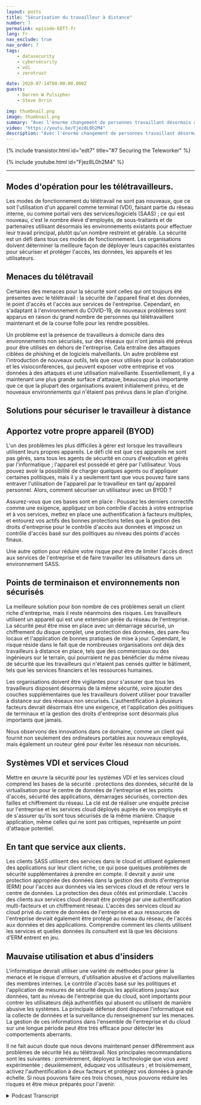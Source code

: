 ```yaml
---
layout: posts
title: "Sécurisation du travailleur à distance"
number: 7
permalink: episode-EDT7-fr
lang: fr
nav_exclude: true
nav_order: 7
tags:
    - datasecurity
    - cybersecurity
    - vdi
    - zerotrust

date: 2020-07-14T00:00:00.000Z
guests:
    - Darren W Pulsipher
    - Steve Orrin

img: thumbnail.png
image: thumbnail.png
summary: "Avec l'énorme changement de personnes travaillant désormais à domicile au lieu du bureau, la sécurité est une préoccupation croissante pour de nombreuses organisations informatiques. Dans cet épisode, Steve Orrin, directeur technique de Intel Federal, et Darren discutent des menaces de sécurité et des solutions pour aider à sécuriser votre télétravailleur et les centres de données de l'entreprise."
video: "https://youtu.be/Fjez8L0h2M4"
description: "Avec l'énorme changement de personnes travaillant désormais à domicile au lieu du bureau, la sécurité est une préoccupation croissante pour de nombreuses organisations informatiques. Dans cet épisode, Steve Orrin, directeur technique de Intel Federal, et Darren discutent des menaces de sécurité et des solutions pour aider à sécuriser votre télétravailleur et les centres de données de l'entreprise."
---
```


<div>
{% include transistor.html id="edt7" title="#7 Securing the Teleworker" %}

{% include youtube.html id="Fjez8L0h2M4" %}
</div>

---

## Modes d'opération pour les télétravailleurs.

Les modes de fonctionnement du télétravail ne sont pas nouveaux, que ce soit l'utilisation d'un appareil comme terminal (VDI), faisant partie du réseau interne, ou comme portail vers des services/logiciels (SAAS) ; ce qui est nouveau, c'est le nombre élevé d'employés, de sous-traitants et de partenaires utilisant désormais les environnements existants pour effectuer leur travail principal, plutôt qu'un nombre restreint et gérable. La sécurité est un défi dans tous ces modes de fonctionnement. Les organisations doivent déterminer la meilleure façon de déployer leurs capacités existantes pour sécuriser et protéger l'accès, les données, les appareils et les utilisateurs.

## Menaces du télétravail

Certaines des menaces pour la sécurité sont celles qui ont toujours été présentes avec le télétravail : la sécurité de l'appareil final et des données, le point d'accès et l'accès aux services de l'entreprise. Cependant, en s'adaptant à l'environnement du COVID-19, de nouveaux problèmes sont apparus en raison du grand nombre de personnes qui télétravaillent maintenant et de la course folle pour les rendre possibles.

Un problème est la présence de travailleurs à domicile dans des environnements non sécurisés, sur des réseaux qui n'ont jamais été prévus pour être utilisés en dehors de l'entreprise. Cela entraîne des attaques ciblées de phishing et de logiciels malveillants. Un autre problème est l'introduction de nouveaux outils, tels que ceux utilisés pour la collaboration et les visioconférences, qui peuvent exposer votre entreprise et vos données à des attaques et une utilisation malveillante. Essentiellement, il y a maintenant une plus grande surface d'attaque, beaucoup plus importante que ce que la plupart des organisations avaient initialement prévu, et de nouveaux environnements qui n'étaient pas prévus dans le plan d'origine.

## Solutions pour sécuriser le travailleur à distance

## Apportez votre propre appareil (BYOD)

L'un des problèmes les plus difficiles à gérer est lorsque les travailleurs utilisent leurs propres appareils. Le défi clé est que ces appareils ne sont pas gérés, sans tous les agents de sécurité en cours d'exécution et gérés par l'informatique ; l'appareil est possédé et géré par l'utilisateur. Vous pouvez avoir la possibilité de charger quelques agents ou d'appliquer certaines politiques, mais il y a seulement tant que vous pouvez faire sans entraver l'utilisation de l'appareil par le travailleur en tant qu'appareil personnel. Alors, comment sécuriser un utilisateur avec un BYOD ?

Assurez-vous que ces bases sont en place : Poussez les derniers correctifs comme une exigence, appliquez un bon contrôle d'accès à votre entreprise et à vos services, mettez en place une authentification à facteurs multiples, et entourez vos actifs des bonnes protections telles que la gestion des droits d'entreprise pour le contrôle d'accès aux données et imposez un contrôle d'accès basé sur des politiques au niveau des points d'accès finaux.

Une autre option pour réduire votre risque peut être de limiter l'accès direct aux services de l'entreprise et de faire travailler les utilisateurs dans un environnement SASS.

## Points de terminaison et environnements non sécurisés

La meilleure solution pour bon nombre de ces problèmes serait un client riche d'entreprise, mais il reste néanmoins des risques. Les travailleurs utilisent un appareil qui est une extension gérée du réseau de l'entreprise. La sécurité peut être mise en place avec un démarrage sécurisé, un chiffrement du disque complet, une protection des données, des pare-feu locaux et l'application de bonnes pratiques de mise à jour. Cependant, le risque réside dans le fait que de nombreuses organisations ont déjà des travailleurs à distance en place, tels que des commerciaux ou des ingénieurs sur le terrain, qui pourraient ne pas bénéficier du même niveau de sécurité que les travailleurs qui n'étaient pas censés quitter le bâtiment, tels que les services financiers et les ressources humaines.

Les organisations doivent être vigilantes pour s'assurer que tous les travailleurs disposent désormais de la même sécurité, voire ajouter des couches supplémentaires que les travailleurs doivent utiliser pour travailler à distance sur des réseaux non sécurisés. L'authentification à plusieurs facteurs devrait désormais être une exigence, et l'application des politiques de terminaux et la gestion des droits d'entreprise sont désormais plus importants que jamais.

Nous observons des innovations dans ce domaine, comme un client qui fournit non seulement des ordinateurs portables aux nouveaux employés, mais également un routeur géré pour éviter les réseaux non sécurisés.

## Systèmes VDI et services Cloud

Mettre en œuvre la sécurité pour les systèmes VDI et les services cloud comprend les bases de la sécurité : protections des données, sécurité de la virtualisation pour le centre de données de l'entreprise et les points d'accès, sécurité des applications, démarrages sécurisés, correction des failles et chiffrement du réseau. La clé est de réaliser une enquête précise sur l'entreprise et les services cloud déployés auprès de vos employés et de s'assurer qu'ils sont tous sécurisés de la même manière. Chaque application, même celles qui ne sont pas critiques, représente un point d'attaque potentiel.

## En tant que service aux clients.

Les clients SASS utilisent des services dans le cloud et utilisent également des applications sur leur client riche, ce qui pose quelques problèmes de sécurité supplémentaires à prendre en compte. Il devrait y avoir une protection appropriée des données dans la gestion des droits d'entreprise (ERM) pour l'accès aux données via les services cloud et de retour vers le centre de données. La protection des deux côtés est primordiale. L'accès des clients aux services cloud devrait être protégé par une authentification multi-facteurs et un chiffrement réseau. L'accès des services cloud au cloud privé du centre de données de l'entreprise et aux ressources de l'entreprise devrait également être protégé au niveau du réseau, de l'accès aux données et des applications. Comprendre comment les clients utilisent les services et quelles données ils consultent est là que les décisions d'ERM entrent en jeu.

## Mauvaise utilisation et abus d'insiders

L'informatique devrait utiliser une variété de méthodes pour gérer la menace et le risque d'erreurs, d'utilisation abusive et d'actions malveillantes des membres internes. Le contrôle d'accès basé sur les politiques et l'application de mesures de sécurité depuis les applications jusqu'aux données, tant au niveau de l'entreprise que du cloud, sont importants pour contrer les utilisateurs déjà authentifiés qui abusent ou utilisent de manière abusive les systèmes. La principale défense dont dispose l'informatique est la collecte de données et la surveillance du renseignement sur les menaces. La gestion de ces informations dans l'ensemble de l'entreprise et du cloud sur une longue période peut être très efficace pour détecter les comportements aberrants.

Il ne fait aucun doute que nous devons maintenant penser différemment aux problèmes de sécurité liés au télétravail. Nos principales recommandations sont les suivantes : premièrement, déployez la technologie que vous avez expérimentée ; deuxièmement, éduquez vos utilisateurs ; et troisièmement, activez l'authentification à deux facteurs et protégez vos données à grande échelle. Si nous pouvons faire ces trois choses, nous pouvons réduire les risques et être mieux préparés pour l'avenir.



<details>
<summary> Podcast Transcript </summary>

<p></p>

</details>
